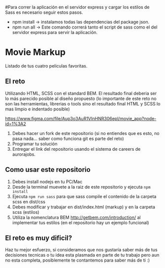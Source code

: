 #Para correr la aplicación en el servidor express y cargar los estilos de Sass es necesario seguir estos pasos.

* npm install -> instalamos todas las dependencias del package json.
* npm run all -> Este comando correrá tanto el script de sass como el del servidor express para servir la aplicación.







# Movie Markup

Listado de tus cuatro peliculas favoritas.

## El reto

Utilizando HTML, SCSS con el standard BEM. El resultado final deberia ser lo más parecido posible al diseño propuesto (lo importante de este reto no son las herramientas, librerias o tools sino el resultado final HTML y SCSS lo mas limpio e indentado posible)

https://www.figma.com/file/Aup3o3AuR1VInHNR306epl/movie_app?node-id=1%3A2

1. Debes hacer un fork de este repositorio (si no entiendes que es esto, no pasa nada... saber como funciona git es parte del reto)
2. Programar tu solución
3. Entregar el link del repositorio usando el sistema de careers de aurorajobs.

## Como usar este repositorio

1. Debes install nodejs en tu PC/Mac
2. Desde la terminal muevete a la raiz de este repositorio y ejecuta `npm install`
3. Ejecuta `npm run sass` para que sass compile el contenido de la carpeta scss en dist/css
4. Debes modificar y trabajar en dist/index.html (markup) y en la carpeta scss (estilos)
5. Utiliza la nomenclatura BEM http://getbem.com/introduction/ al implementar tus estilos (en el repositorio hay un ejemplo funcional)

## El reto es muy dificil?

Haz tu mejor esfuerzo, si consideramos que nos gustaría saber más de tus decisiones tecnicas o tu idea esta plasmada en parte de tu trabajo pero aun no esta completa, posiblemente te contantemos para saber más de ti :)